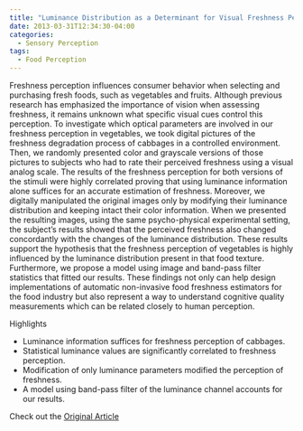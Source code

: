 ```yaml
---
title: "Luminance Distribution as a Determinant for Visual Freshness Perception: Evidence from Image Analysis of a Cabbage Leaf"
date: 2013-03-31T12:34:30-04:00
categories:
  - Sensory Perception
tags:
  - Food Perception
---
```


Freshness perception influences consumer behavior when selecting and purchasing fresh foods, such as vegetables and fruits. Although previous research has emphasized the importance of vision when assessing freshness, it remains unknown what specific visual cues control this perception. To investigate which optical parameters are involved in our freshness perception in vegetables, we took digital pictures of the freshness degradation process of cabbages in a controlled environment. Then, we randomly presented color and grayscale versions of those pictures to subjects who had to rate their perceived freshness using a visual analog scale. The results of the freshness perception for both versions of the stimuli were highly correlated proving that using luminance information alone suffices for an accurate estimation of freshness. Moreover, we digitally manipulated the original images only by modifying their luminance distribution and keeping intact their color information. When we presented the resulting images, using the same psycho-physical experimental setting, the subject’s results showed that the perceived freshness also changed concordantly with the changes of the luminance distribution. These results support the hypothesis that the freshness perception of vegetables is highly influenced by the luminance distribution present in that food texture. Furthermore, we propose a model using image and band-pass filter statistics that fitted our results. These findings not only can help design implementations of automatic non-invasive food freshness estimators for the food industry but also represent a way to understand cognitive quality measurements which can be related closely to human perception.

Highlights
- Luminance information suffices for freshness perception of cabbages. 
- Statistical luminance values are significantly correlated to freshness perception. 
- Modification of only luminance parameters modified the perception of freshness. 
- A model using band-pass filter of the luminance channel accounts for our results.

Check out the [Original Article][URL] 

[URL]:  https://doi.org/10.1016/j.foodqual.2012.03.005